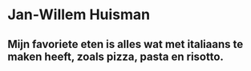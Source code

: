 # Jan-Willem Huisman
## Mijn favoriete eten is alles wat met italiaans te maken heeft, zoals pizza, pasta en risotto.